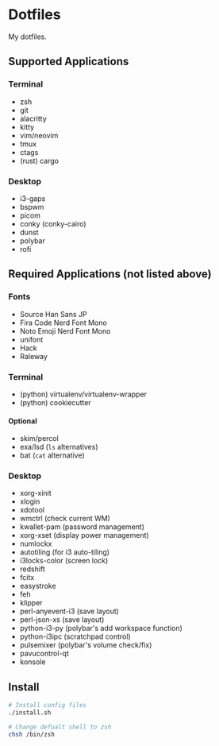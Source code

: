 # Dotfiles

My dotfiles.

## Supported Applications

### Terminal

- zsh
- git
- alacritty
- kitty
- vim/neovim
- tmux
- ctags
- (rust) cargo

### Desktop

- i3-gaps
- bspwm
- picom
- conky (conky-cairo)
- dunst
- polybar
- rofi

## Required Applications (not listed above)

### Fonts

- Source Han Sans JP
- Fira Code Nerd Font Mono
- Noto Emoji Nerd Font Mono
- unifont
- Hack
- Raleway

### Terminal

- (python) virtualenv/virtualenv-wrapper
- (python) cookiecutter

#### Optional

- skim/percol
- exa/lsd (`ls` alternatives)
- bat (`cat` alternative)

### Desktop

- xorg-xinit
- xlogin
- xdotool
- wmctrl (check current WM)
- kwallet-pam (password management)
- xorg-xset (display power management)
- numlockx
- autotiling (for i3 auto-tiling)
- i3locks-color (screen lock)
- redshift
- fcitx
- easystroke
- feh
- klipper
- perl-anyevent-i3 (save layout)
- perl-json-xs (save layout)
- python-i3-py (polybar's add workspace function)
- python-i3ipc (scratchpad control)
- pulsemixer (polybar's volume check/fix)
- pavucontrol-qt
- konsole

## Install

```sh
# Install config files
./install.sh

# Change defualt shell to zsh
chsh /bin/zsh
```
